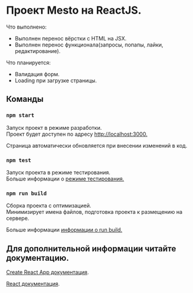 # Проект Mesto на ReactJS.

Что выполнено:
- Выполнен перенос вёрстки с HTML на JSX.
- Выполнен перенос функционала(запросы, попапы, лайки, редактирование).

Что планируется:
- Валидация форм.
- Loading при загрузке страницы.

## Команды

### `npm start`

Запуск проект в режиме разработки.\
Проект будет доступен по адресу [http://localhost:3000.](http://localhost:3000)

Страница автоматически обновляется при внесении изменений в код.

### `npm test`

Запуск проекта в режиме тестирования.\
Больше информации о [режиме тестирования.](https://facebook.github.io/create-react-app/docs/running-tests)

### `npm run build`

Сборка проекта с оптимизацией.\
Минимизирует имена файлов, подготовка проекта к размещению на сервере.

Больше информации [информации о run build.](https://facebook.github.io/create-react-app/docs/deployment)

## Для дополнительной информации читайте документацию.

[Create React App документация](https://facebook.github.io/create-react-app/docs/getting-started).

[React документация](https://reactjs.org/).
